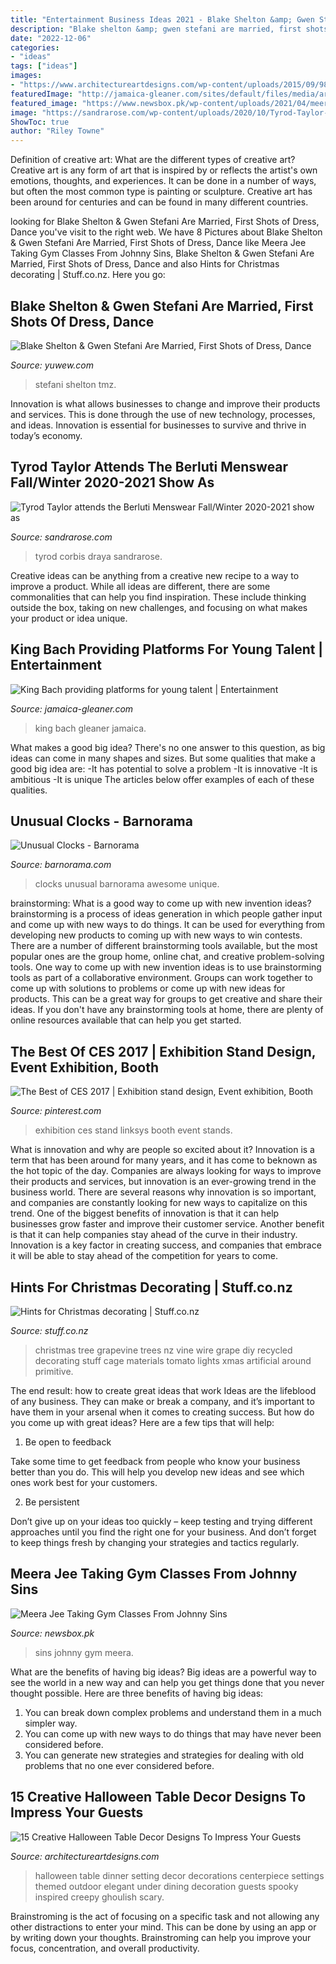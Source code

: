 ```yaml
---
title: "Entertainment Business Ideas 2021 - Blake Shelton &amp; Gwen Stefani Are Married, First Shots Of Dress, Dance"
description: "Blake shelton &amp; gwen stefani are married, first shots of dress, dance"
date: "2022-12-06"
categories:
- "ideas"
tags: ["ideas"]
images:
- "https://www.architectureartdesigns.com/wp-content/uploads/2015/09/982-630x473.jpg"
featuredImage: "http://jamaica-gleaner.com/sites/default/files/media/article_images/2019/08/25/420641/2513763.jpg"
featured_image: "https://www.newsbox.pk/wp-content/uploads/2021/04/meera-johnny-sins-660x330.jpg"
image: "https://sandrarose.com/wp-content/uploads/2020/10/Tyrod-Taylor-GettyImages-1200128688.jpg"
ShowToc: true
author: "Riley Towne"
---
```



Definition of creative art: What are the different types of creative art?
Creative art is any form of art that is inspired by or reflects the artist's own emotions, thoughts, and experiences. It can be done in a number of ways, but often the most common type is painting or sculpture. Creative art has been around for centuries and can be found in many different countries.

	

		
looking for Blake Shelton &amp; Gwen Stefani Are Married, First Shots of Dress, Dance you've visit to the right web. We have 8 Pictures about Blake Shelton &amp; Gwen Stefani Are Married, First Shots of Dress, Dance like Meera Jee Taking Gym Classes From Johnny Sins, Blake Shelton &amp; Gwen Stefani Are Married, First Shots of Dress, Dance and also Hints for Christmas decorating | Stuff.co.nz. Here you go:
		
    
## Blake Shelton &amp; Gwen Stefani Are Married, First Shots Of Dress, Dance

<img loading=lazy src="https://yuwew.com/wp-content/uploads/2021/07/Blake-Shelton-Gwen-Stefani-Are-Married-First-Shots-of.jpeg" onerror="this.onerror=null;this.src='https://tse3.mm.bing.net/th?id=OIP.KzREN6oAoLD8f9p-iWei8gHaFb&amp;pid=15.1';" alt="Blake Shelton &amp; Gwen Stefani Are Married, First Shots of Dress, Dance">

_Source: yuwew.com_

>stefani shelton tmz. 

	

Innovation is what allows businesses to change and improve their products and services. This is done through the use of new technology, processes, and ideas. Innovation is essential for businesses to survive and thrive in today’s economy.

    
## Tyrod Taylor Attends The Berluti Menswear Fall/Winter 2020-2021 Show As

<img loading=lazy src="https://sandrarose.com/wp-content/uploads/2020/10/Tyrod-Taylor-GettyImages-1200128688.jpg" onerror="this.onerror=null;this.src='https://tse2.mm.bing.net/th?id=OIP.2fvC2jCS_qWI7yowdmT2qQHaLH&amp;pid=15.1';" alt="Tyrod Taylor attends the Berluti Menswear Fall/Winter 2020-2021 show as">

_Source: sandrarose.com_

>tyrod corbis draya sandrarose. 

	

Creative ideas can be anything from a creative new recipe to a way to improve a product. While all ideas are different, there are some commonalities that can help you find inspiration. These include thinking outside the box, taking on new challenges, and focusing on what makes your product or idea unique.

    
## King Bach Providing Platforms For Young Talent | Entertainment

<img loading=lazy src="http://jamaica-gleaner.com/sites/default/files/media/article_images/2019/08/25/420641/2513763.jpg" onerror="this.onerror=null;this.src='https://tse3.mm.bing.net/th?id=OIP.c5tH5zdNUzIuJNgOgrTmCwHaLH&amp;pid=15.1';" alt="King Bach providing platforms for young talent | Entertainment">

_Source: jamaica-gleaner.com_

>king bach gleaner jamaica. 

	

What makes a good big idea?
There's no one answer to this question, as big ideas can come in many shapes and sizes. But some qualities that make a good big idea are: 
-It has potential to solve a problem
-It is innovative
-It is ambitious
-It is unique 
The articles below offer examples of each of these qualities.

    
## Unusual Clocks - Barnorama

<img loading=lazy src="https://www.barnorama.com/wp-content/images/2013/01/unique_clocks/20-unique_clocks.jpg" onerror="this.onerror=null;this.src='https://tse2.mm.bing.net/th?id=OIP.SCDbGIRDosoZdBUh3muipQHaJ4&amp;pid=15.1';" alt="Unusual Clocks - Barnorama">

_Source: barnorama.com_

>clocks unusual barnorama awesome unique. 

	

brainstorming: What is a good way to come up with new invention ideas?
brainstorming is a process of ideas generation in which people gather input and come up with new ways to do things. It can be used for everything from developing new products to coming up with new ways to win contests. There are a number of different brainstorming tools available, but the most popular ones are the group home, online chat, and creative problem-solving tools. 
One way to come up with new invention ideas is to use brainstorming tools as part of a collaborative environment. Groups can work together to come up with solutions to problems or come up with new ideas for products. This can be a great way for groups to get creative and share their ideas. If you don't have any brainstorming tools at home, there are plenty of online resources available that can help you get started.

    
## The Best Of CES 2017 | Exhibition Stand Design, Event Exhibition, Booth

<img loading=lazy src="https://i.pinimg.com/736x/74/49/fd/7449fd71a7090002c0ebd271a1309a60--exhibition-stands-exhibit-design.jpg" onerror="this.onerror=null;this.src='https://tse2.mm.bing.net/th?id=OIP.kJklviBs81P12jp4Ppd5iAHaLG&amp;pid=15.1';" alt="The Best of CES 2017 | Exhibition stand design, Event exhibition, Booth">

_Source: pinterest.com_

>exhibition ces stand linksys booth event stands. 

	

What is innovation and why are people so excited about it?
Innovation is a term that has been around for many years, and it has come to beknown as the hot topic of the day. Companies are always looking for ways to improve their products and services, but innovation is an ever-growing trend in the business world. There are several reasons why innovation is so important, and companies are constantly looking for new ways to capitalize on this trend. One of the biggest benefits of innovation is that it can help businesses grow faster and improve their customer service. Another benefit is that it can help companies stay ahead of the curve in their industry. Innovation is a key factor in creating success, and companies that embrace it will be able to stay ahead of the competition for years to come.

    
## Hints For Christmas Decorating | Stuff.co.nz

<img loading=lazy src="https://static2.stuff.co.nz/1323992974/828/6151828.jpg" onerror="this.onerror=null;this.src='https://tse1.mm.bing.net/th?id=OIP.w6jgAizLPr2NAs-cnnSHSwHaK4&amp;pid=15.1';" alt="Hints for Christmas decorating | Stuff.co.nz">

_Source: stuff.co.nz_

>christmas tree grapevine trees nz vine wire grape diy recycled decorating stuff cage materials tomato lights xmas artificial around primitive. 

	

The end result: how to create great ideas that work
Ideas are the lifeblood of any business. They can make or break a company, and it’s important to have them in your arsenal when it comes to creating success. But how do you come up with great ideas? Here are a few tips that will help:
1. Be open to feedback

Take some time to get feedback from people who know your business better than you do. This will help you develop new ideas and see which ones work best for your customers.

2. Be persistent

Don’t give up on your ideas too quickly – keep testing and trying different approaches until you find the right one for your business. And don’t forget to keep things fresh by changing your strategies and tactics regularly.

    
## Meera Jee Taking Gym Classes From Johnny Sins

<img loading=lazy src="https://www.newsbox.pk/wp-content/uploads/2021/04/meera-johnny-sins-660x330.jpg" onerror="this.onerror=null;this.src='https://tse2.mm.bing.net/th?id=OIP.3BEY_FCZLCE1kPlTXNFuZwHaDt&amp;pid=15.1';" alt="Meera Jee Taking Gym Classes From Johnny Sins">

_Source: newsbox.pk_

>sins johnny gym meera. 

	

What are the benefits of having big ideas?
Big ideas are a powerful way to see the world in a new way and can help you get things done that you never thought possible. Here are three benefits of having big ideas: 
1. You can break down complex problems and understand them in a much simpler way. 
2. You can come up with new ways to do things that may have never been considered before. 
3. You can generate new strategies and strategies for dealing with old problems that no one ever considered before.

    
## 15 Creative Halloween Table Decor Designs To Impress Your Guests

<img loading=lazy src="https://www.architectureartdesigns.com/wp-content/uploads/2015/09/982-630x473.jpg" onerror="this.onerror=null;this.src='https://tse3.mm.bing.net/th?id=OIP.rBufs-SCGqjEUiUvWgF7eAHaFj&amp;pid=15.1';" alt="15 Creative Halloween Table Decor Designs To Impress Your Guests">

_Source: architectureartdesigns.com_

>halloween table dinner setting decor decorations centerpiece settings themed outdoor elegant under dining decoration guests spooky inspired creepy ghoulish scary. 

	

Brainstroming is the act of focusing on a specific task and not allowing any other distractions to enter your mind. This can be done by using an app or by writing down your thoughts. Brainstroming can help you improve your focus, concentration, and overall productivity.

